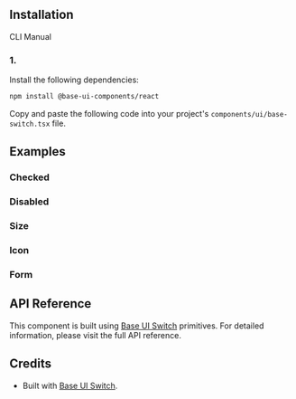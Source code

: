 ## Installation

CLI
Manual

### 1.

Install the following dependencies:

```bash
npm install @base-ui-components/react
```

Copy and paste the following code into your project's `components/ui/base-switch.tsx` file.

## Examples

### Checked

### Disabled

### Size

### Icon

### Form

## API Reference

This component is built using [Base UI Switch](https://base-ui.com/react/components/switch) primitives. For detailed information, please visit the full API reference.

## Credits

- Built with [Base UI Switch](https://base-ui.com/react/components/switch).
